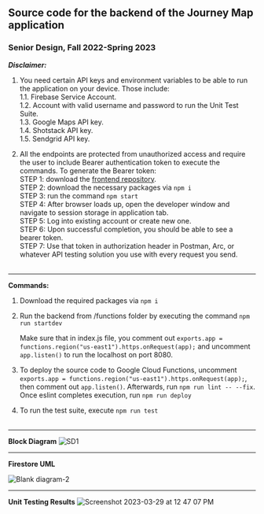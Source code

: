 ## Source code for the backend of the Journey Map application
### Senior Design, Fall 2022-Spring 2023

<b><i>Disclaimer:</i></b> 

1. You need certain API keys and environment variables to be able to run the application on your device. Those include:<br>
  1.1. Firebase Service Account.<br>
  1.2. Account with valid username and password to run the Unit Test Suite.<br>
  1.3. Google Maps API key.<br>
  1.4. Shotstack API key.<br>
  1.5. Sendgrid API key.<br>

2. All the endpoints are protected from unauthorized access and require the user to include Bearer authentication token to execute the commands. To generate the Bearer token: <br>
  STEP 1: download the [frontend repository](https://github.com/piper-d/Journey-Map-Frontend).<br>
  STEP 2: download the necessary packages via ```npm i``` <br>
  STEP 3: run the command ```npm start```<br>
  STEP 4: After browser loads up, open the developer window and navigate to session storage in application tab.<br>
  STEP 5: Log into existing account or create new one.<br>
  STEP 6: Upon successful completion, you should be able to see a bearer token.<br>
  STEP 7: Use that token in authorization header in Postman, Arc, or whatever API testing solution you use with every request you send.<br><br>

***

<b>Commands:</b>

1. Download the required packages via ```npm i```</b>

2. Run the backend from /functions folder by executing the command ```npm run startdev```</b>
    
   Make sure that in index.js file, you comment out ```exports.app = functions.region("us-east1").https.onRequest(app);``` and uncomment ```app.listen()``` to run the localhost on port 8080.

3. To deploy the source code to Google Cloud Functions, uncomment ```exports.app = functions.region("us-east1").https.onRequest(app);```, then comment out ```app.listen()```. Afterwards, run ```npm run lint -- --fix```. Once eslint completes execution, run ```npm run deploy```

4. To run the test suite, execute ```npm run test```<br><br>

***

<b>Block Diagram</b>
![SD1](https://user-images.githubusercontent.com/74462948/228599131-4b1fd25f-da02-4d62-94e7-702723c38a1a.png)

***

<b>Firestore UML</b>

![Blank diagram-2](https://user-images.githubusercontent.com/74462948/228599975-9be9e848-983c-4f2a-94c5-9c49141fed95.png)

***

<b>Unit Testing Results</b>
![Screenshot 2023-03-29 at 12 47 07 PM](https://user-images.githubusercontent.com/74462948/228610682-0f3467d1-6a0f-4e09-9147-7a401996c6c8.png)

